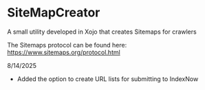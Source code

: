 # SiteMapCreator
A small utility developed in Xojo that creates Sitemaps for crawlers

The Sitemaps protocol can be found here: https://www.sitemaps.org/protocol.html

8/14/2025

- Added the option to create URL lists for submitting to IndexNow